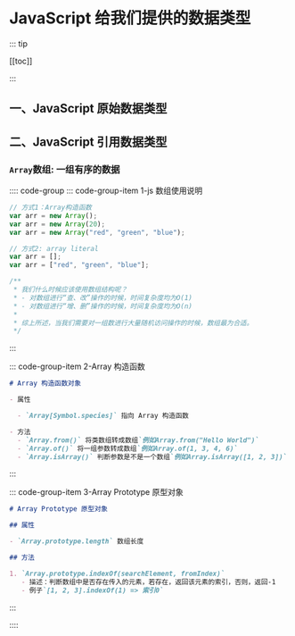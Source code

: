 # JavaScript 给我们提供的数据类型

::: tip

[[toc]]

:::

## 一、JavaScript 原始数据类型

## 二、JavaScript 引用数据类型

### `Array`数组: 一组有序的数据

:::: code-group
::: code-group-item 1-js 数组使用说明

```js
// 方式1：Array构造函数
var arr = new Array();
var arr = new Array(20);
var arr = new Array("red", "green", "blue");

// 方式2: array literal
var arr = [];
var arr = ["red", "green", "blue"];

/**
 * 我们什么时候应该使用数组结构呢？
 * - 对数组进行“查、改”操作的时候，时间复杂度均为O(1)
 * - 对数组进行“增、删”操作的时候，时间复杂度均为O(n)
 *
 * 综上所述，当我们需要对一组数进行大量随机访问操作的时候，数组最为合适。
 */
```

:::

::: code-group-item 2-Array 构造函数

```md
# Array 构造函数对象

- 属性

  - `Array[Symbol.species]` 指向 Array 构造函数

- 方法
  - `Array.from()` 将类数组转成数组`例如Array.from("Hello World")`
  - `Array.of()` 将一组参数转成数组`例如Array.of(1, 3, 4, 6)`
  - `Array.isArray()` 判断参数是不是一个数组`例如Array.isArray([1, 2, 3])`
```

:::

::: code-group-item 3-Array Prototype 原型对象

```md
# Array Prototype 原型对象

## 属性

- `Array.prototype.length` 数组长度

## 方法

1. `Array.prototype.indexOf(searchElement, fromIndex)`
   - 描述：判断数组中是否存在传入的元素，若存在，返回该元素的索引，否则，返回-1
   - 例子`[1, 2, 3].indexOf(1) => 索引0`
```

:::

::::
